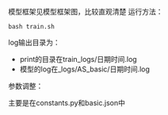 模型框架见模型框架图，比较直观清楚
运行方法：

``bash train.sh``

log输出目录为：
* print的目录在train_logs/日期时间.log
* 模型的log在_logs/AS_basic/日期时间.log

参数调整：

主要是在constants.py和basic.json中